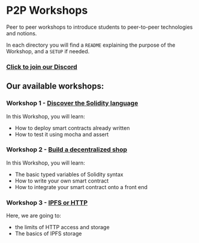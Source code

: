 # P2P Workshops

Peer to peer workshops to introduce students to peer-to-peer technologies and notions.

In each directory you will find a `README` explaining the purpose of the Workshop, and a `SETUP` if needed.

### [Click to join our Discord](http://bit.ly/DiscordPoCEvents)

## Our available workshops:

### Workshop 1 - [Discover the Solidity language](./1.Solidity)
In this Workshop, you will learn:

* How to deploy smart contracts already written
* How to test it using mocha and assert


### Workshop 2 - [Build a decentralized shop](./2.SmartShop)
In this Workshop, you will learn:

* The basic typed variables of Solidity syntax
* How to write your own smart contract
* How to integrate your smart contract onto a front end

### Workshop 3 - [IPFS or HTTP](./3.IPFS_or_HTTP)
Here, we are going to:

* the limits of HTTP access and storage
* The basics of IPFS storage

